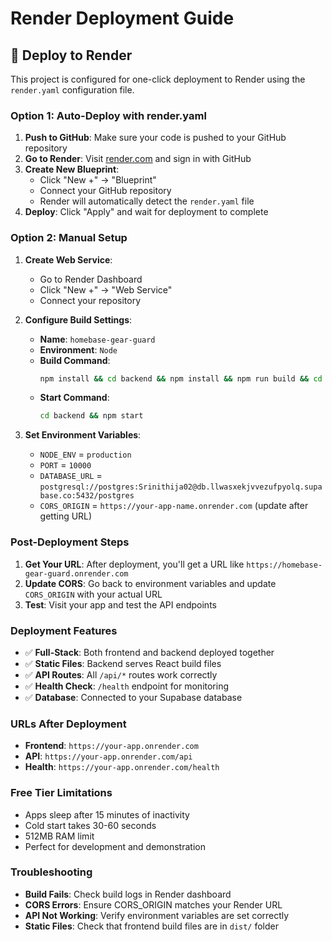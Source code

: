 # Render Deployment Guide

## 🚀 Deploy to Render

This project is configured for one-click deployment to Render using the `render.yaml` configuration file.

### Option 1: Auto-Deploy with render.yaml

1. **Push to GitHub**: Make sure your code is pushed to your GitHub repository
2. **Go to Render**: Visit [render.com](https://render.com) and sign in with GitHub
3. **Create New Blueprint**: 
   - Click "New +" → "Blueprint"
   - Connect your GitHub repository
   - Render will automatically detect the `render.yaml` file
4. **Deploy**: Click "Apply" and wait for deployment to complete

### Option 2: Manual Setup

1. **Create Web Service**:
   - Go to Render Dashboard
   - Click "New +" → "Web Service"
   - Connect your repository

2. **Configure Build Settings**:
   - **Name**: `homebase-gear-guard`
   - **Environment**: `Node`
   - **Build Command**: 
     ```bash
     npm install && cd backend && npm install && npm run build && cd .. && npm run build
     ```
   - **Start Command**: 
     ```bash
     cd backend && npm start
     ```

3. **Set Environment Variables**:
   - `NODE_ENV` = `production`
   - `PORT` = `10000`
   - `DATABASE_URL` = `postgresql://postgres:Srinithija02@db.llwasxekjvvezufpyolq.supabase.co:5432/postgres`
   - `CORS_ORIGIN` = `https://your-app-name.onrender.com` (update after getting URL)

### Post-Deployment Steps

1. **Get Your URL**: After deployment, you'll get a URL like `https://homebase-gear-guard.onrender.com`
2. **Update CORS**: Go back to environment variables and update `CORS_ORIGIN` with your actual URL
3. **Test**: Visit your app and test the API endpoints

### Deployment Features

- ✅ **Full-Stack**: Both frontend and backend deployed together
- ✅ **Static Files**: Backend serves React build files
- ✅ **API Routes**: All `/api/*` routes work correctly
- ✅ **Health Check**: `/health` endpoint for monitoring
- ✅ **Database**: Connected to your Supabase database

### URLs After Deployment

- **Frontend**: `https://your-app.onrender.com`
- **API**: `https://your-app.onrender.com/api`
- **Health**: `https://your-app.onrender.com/health`

### Free Tier Limitations

- Apps sleep after 15 minutes of inactivity
- Cold start takes 30-60 seconds
- 512MB RAM limit
- Perfect for development and demonstration

### Troubleshooting

- **Build Fails**: Check build logs in Render dashboard
- **CORS Errors**: Ensure CORS_ORIGIN matches your Render URL
- **API Not Working**: Verify environment variables are set correctly
- **Static Files**: Check that frontend build files are in `dist/` folder
